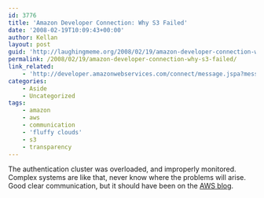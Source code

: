 ```yaml
---
id: 3776
title: 'Amazon Developer Connection: Why S3 Failed'
date: '2008-02-19T10:09:43+00:00'
author: Kellan
layout: post
guid: 'http://laughingmeme.org/2008/02/19/amazon-developer-connection-why-s3-failed/'
permalink: /2008/02/19/amazon-developer-connection-why-s3-failed/
link_related:
    - 'http://developer.amazonwebservices.com/connect/message.jspa?messageID=79978#79978'
categories:
    - Aside
    - Uncategorized
tags:
    - amazon
    - aws
    - communication
    - 'fluffy clouds'
    - s3
    - transparency
---
```


The authentication cluster was overloaded, and improperly monitored. Complex systems are like that, never know where the problems will arise. Good clear communication, but it should have been on the [AWS blog](http://aws.typepad.com).